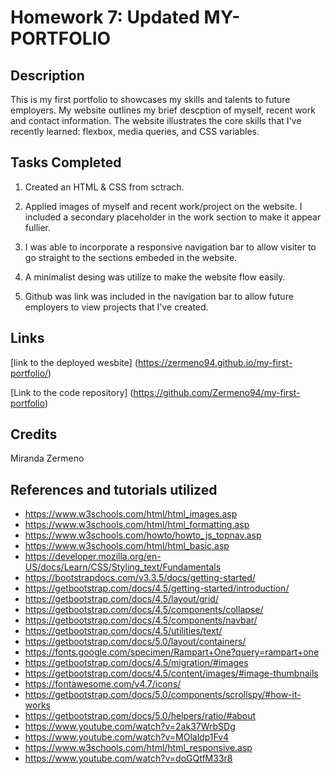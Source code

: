# **Homework 7: Updated MY-PORTFOLIO**



## **Description**
This is my first portfolio to showcases my skills and talents to future employers. My website outlines my brief descption of myself, recent work and contact information. The website illustrates the core skills that I've recently learned: flexbox, media queries, and CSS variables. 

## **Tasks Completed**

1. Created an HTML & CSS from sctrach.

2. Applied images of myself and recent work/project on the website. I included a secondary placeholder in the work section to make it appear fullier. 

3. I was able to incorporate a responsive navigation bar to allow visiter to go straight to the sections embeded in the website. 

4. A minimalist desing was utilize to make the website flow easily. 

5. Github was link was included in the navigation bar to allow future employers to view projects that I've created. 

## **Links**

[link to the deployed wesbite] (https://zermeno94.github.io/my-first-portfolio/)

[Link to the code repository] (https://github.com/Zermeno94/my-first-portfolio)

## **Credits**
Miranda Zermeno

## **References and tutorials utilized**
* https://www.w3schools.com/html/html_images.asp
* https://www.w3schools.com/html/html_formatting.asp
* https://www.w3schools.com/howto/howto_js_topnav.asp
* https://www.w3schools.com/html/html_basic.asp
* https://developer.mozilla.org/en-US/docs/Learn/CSS/Styling_text/Fundamentals
* https://bootstrapdocs.com/v3.3.5/docs/getting-started/
* https://getbootstrap.com/docs/4.5/getting-started/introduction/
* https://getbootstrap.com/docs/4.5/layout/grid/
* https://getbootstrap.com/docs/4.5/components/collapse/
* https://getbootstrap.com/docs/4.5/components/navbar/
* https://getbootstrap.com/docs/4.5/utilities/text/
* https://getbootstrap.com/docs/5.0/layout/containers/
* https://fonts.google.com/specimen/Rampart+One?query=rampart+one
* https://getbootstrap.com/docs/4.5/migration/#images
* https://getbootstrap.com/docs/4.5/content/images/#image-thumbnails
* https://fontawesome.com/v4.7/icons/
* https://getbootstrap.com/docs/5.0/components/scrollspy/#how-it-works
* https://getbootstrap.com/docs/5.0/helpers/ratio/#about
* https://www.youtube.com/watch?v=2ak37WrbSDg
* https://www.youtube.com/watch?v=MOlaldp1Fv4
* https://www.w3schools.com/html/html_responsive.asp
* https://www.youtube.com/watch?v=doGQtfM33r8


